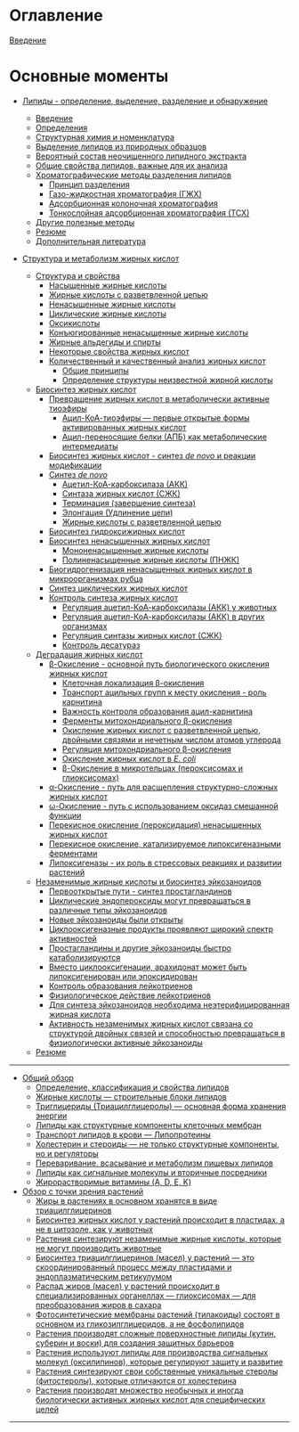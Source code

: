 # Оглавление

[Введение](README.md)

# Основные моменты

- [Липиды - определение, выделение, разделение и обнаружение](<all/1/1 Липиды - определение, выделение, разделение и обнаружение.md>)
    - [Введение](<all/1/1.1 Введение.md>)
    - [Определения](<all/1/1.2 Определения.md>)
    - [Структурная химия и номенклатура](<all/1/1.3 Структурная химия и номенклатура.md>)
    - [Выделение липидов из природных образцов](<all/1/1.4 Выделение липидов из природных образцов.md>)
    - [Вероятный состав неочищенного липидного экстракта](<all/1/1.5 Вероятный состав неочищенного липидного экстракта.md>)
    - [Общие свойства липидов, важные для их анализа](<all/1/1.6 Общие свойства липидов, важные для их анализа.md>)
    - [Хроматографические методы разделения липидов](<all/1/1.7 Хроматографические методы разделения липидов.md>)
        - [Принцип разделения](<all/1/1.7.1 Принцип разделения.md>)
        - [Газо-жидкостная хроматография (ГЖХ)](<all/1/1.7.2 Газо-жидкостная хроматография (ГЖХ).md>)
        - [Адсорбционная колоночная хроматография](<all/1/1.7.3 Адсорбционная колоночная хроматография.md>)
        - [Тонкослойная адсорбционная хроматография (ТСХ)](<all/1/1.7.4 Тонкослойная адсорбционная хроматография (ТСХ).md>)
    - [Другие полезные методы](<all/1/1.8 Другие полезные методы.md>)
    - [Резюме](<all/1/1.9 Резюме.md>)
    - [Дополнительная литература](<all/1/1.10 Дополнительная литература.md>)

- [Структура и метаболизм жирных кислот](<all/2/2 Структура и метаболизм жирных кислот.md>)
    - [Структура и свойства](<all/2/2.1 Структура и свойства.md>)
        - [Насыщенные жирные кислоты](<all/2/2.1.1 Насыщенные жирные кислоты.md>)
        - [Жирные кислоты с разветвленной цепью](<all/2/2.1.2 Жирные кислоты с разветвленной цепью.md>)
        - [Ненасыщенные жирные кислоты](<all/2/2.1.3 Ненасыщенные жирные кислоты.md>)
        - [Циклические жирные кислоты](<all/2/2.1.4 Циклические жирные кислоты.md>)
        - [Оксикислоты](<all/2/2.1.5 Оксикислоты.md>)
        - [Конъюгированные ненасыщенные жирные кислоты](<all/2/2.1.6 Конъюгированные ненасыщенные жирные кислоты.md>)
        - [Жирные альдегиды и спирты](<all/2/2.1.7 Жирные альдегиды и спирты.md>)
        - [Некоторые свойства жирных кислот](<all/2/2.1.8 Некоторые свойства жирных кислот.md>)
        - [Количественный и качественный анализ жирных кислот](<all/2/2.1.9 Количественный и качественный анализ жирных кислот.md>)
            - [Общие принципы](<all/2/2.1.9.1 Общие принципы.md>)
            - [Определение структуры неизвестной жирной кислоты](<all/2/2.1.9.2 Определение структуры неизвестной жирной кислоты.md>)
    - [Биосинтез жирных кислот](<all/2/2.2 Биосинтез жирных кислот.md>)
        - [Превращение жирных кислот в метаболически активные тиоэфиры](<all/2/2.2.1 Превращение жирных кислот в метаболически активные тиоэфиры.md>)
            - [Ацил-КоА-тиоэфиры — первые открытые формы активированных жирных кислот](<all/2/2.2.1.1 Ацил-КоА-тиоэфиры — первые открытые формы активированных жирных кислот.md>)
            - [Ацил-переносящие белки (АПБ) как метаболические интермедиаты](<all/2/2.2.1.2 Ацил-переносящие белки (АПБ) как метаболические интермедиаты.md>)
        - [Биосинтез жирных кислот - синтез _de novo_ и реакции модификации](<all/2/2.2.2 Биосинтез жирных кислот - синтез _de novo_ и реакции модификации.md>)
        - [Синтез _de novo_](<all/2/2.2.3 Синтез _de novo_.md>)
            - [Ацетил-КоА-карбоксилаза (АКК)](<all/2/2.2.3.1 Ацетил-КоА-карбоксилаза (АКК).md>)
            - [Синтаза жирных кислот (СЖК)](<all/2/2.2.3.2 Синтаза жирных кислот (СЖК).md>)
            - [Терминация (завершение синтеза)](<all/2/2.2.3.3 Терминация (завершение синтеза).md>)
            - [Элонгация (Удлинение цепи)](<all/2/2.2.3.4 Элонгация (Удлинение цепи).md>)
            - [Жирные кислоты с разветвленной цепью](<all/2/2.2.3.5 Жирные кислоты с разветвленной цепью.md>)
        - [Биосинтез гидроксижирных кислот](<all/2/2.2.4 Биосинтез гидроксижирных кислот.md>)
        - [Биосинтез ненасыщенных жирных кислот](<all/2/2.2.5 Биосинтез ненасыщенных жирных кислот.md>)
            - [Мононенасыщенные жирные кислоты](<all/2/2.2.5.1 Мононенасыщенные жирные кислоты.md>)
            - [Полиненасыщенные жирные кислоты (ПНЖК)](<all/2/2.2.5.2 Полиненасыщенные жирные кислоты (ПНЖК).md>)
        - [Биогидрогенизация ненасыщенных жирных кислот в микроорганизмах рубца](<all/2/2.2.6 Биогидрогенизация ненасыщенных жирных кислот в микроорганизмах рубца.md>)
        - [Синтез циклических жирных кислот](<all/2/2.2.7 Синтез циклических жирных кислот.md>)
        - [Контроль синтеза жирных кислот](<all/2/2.2.8 Контроль синтеза жирных кислот.md>)
            - [Регуляция ацетил-КоА-карбоксилазы (АКК) у животных](<all/2/2.2.8.1 Регуляция ацетил-КоА-карбоксилазы (АКК) у животных.md>)
            - [Регуляция ацетил-КоА-карбоксилазы (АКК) в других организмах](<all/2/2.2.8.2 Регуляция ацетил-КоА-карбоксилазы (АКК) в других организмах.md>)
            - [Регуляция синтазы жирных кислот (СЖК)](<all/2/2.2.8.3 Регуляция синтазы жирных кислот (СЖК).md>)
            - [Контроль десатураз](<all/2/2.2.8.4 Контроль десатураз.md>)
    - [Деградация жирных кислот](<all/2/2.3 Деградация жирных кислот.md>)
        - [β-Окисление - основной путь биологического окисления жирных кислот](<all/2/2.3.1 β-Окисление - основной путь биологического окисления жирных кислот.md>)
            - [Клеточная локализация β-окисления](<all/2/2.3.1.1 Клеточная локализация β-окисления.md>)
            - [Транспорт ацильных групп к месту окисления - роль карнитина](<all/2/2.3.1.2 Транспорт ацильных групп к месту окисления - роль карнитина.md>)
            - [Важность контроля образования ацил-карнитина](<all/2/2.3.1.3 Важность контроля образования ацил-карнитина.md>)
            - [Ферменты митохондриального β-окисления](<all/2/2.3.1.4 Ферменты митохондриального β-окисления.md>)
            - [Окисление жирных кислот с разветвленной цепью, двойными связями и нечетным числом атомов углерода](<all/2/2.3.1.5 Окисление жирных кислот с разветвленной цепью, двойными связями и нечетным числом атомов углерода.md>)
            - [Регуляция митохондриального β-окисления](<all/2/2.3.1.6 Регуляция митохондриального β-окисления.md>)
            - [Окисление жирных кислот в _E. coli_](<all/2/2.3.1.7 Окисление жирных кислот в _E. coli_.md>)
            - [β-Окисление в микротельцах (пероксисомах и глиоксисомах)](<all/2/2.3.1.8 β-Окисление в микротельцах (пероксисомах и глиоксисомах).md>)
        - [α-Окисление - путь для расщепления структурно-сложных жирных кислот](<all/2/2.3.2 α-Окисление - путь для расщепления структурно-сложных жирных кислот.md>)
        - [ω-Окисление - путь с использованием оксидаз смешанной функции](<all/2/2.3.3 ω-Окисление - путь с использованием оксидаз смешанной функции.md>)
        - [Перекисное окисление (пероксидация) ненасыщенных жирных кислот](<all/2/2.3.4 Перекисное окисление (пероксидация) ненасыщенных жирных кислот.md>)
        - [Перекисное окисление, катализируемое липоксигеназными ферментами](<all/2/2.3.5 Перекисное окисление, катализируемое липоксигеназными ферментами.md>)
        - [Липоксигеназы - их роль в стрессовых реакциях и развитии растений](<all/2/2.3.6 Липоксигеназы - их роль в стрессовых реакциях и развитии растений.md>)
    - [Незаменимые жирные кислоты и биосинтез эйкозаноидов](<all/2/2.4 Незаменимые жирные кислоты и биосинтез эйкозаноидов.md>)
        - [Первооткрытые пути - синтез простагландинов](<all/2/2.4.1 Первооткрытые пути - синтез простагландинов.md>)
        - [Циклические эндопероксиды могут превращаться в различные типы эйкозаноидов](<all/2/2.4.2 Циклические эндопероксиды могут превращаться в различные типы эйкозаноидов.md>)
        - [Новые эйкозаноиды были открыты](<all/2/2.4.3 Новые эйкозаноиды были открыты.md>)
        - [Циклооксигеназные продукты проявляют широкий спектр активностей](<all/2/2.4.4 Циклооксигеназные продукты проявляют широкий спектр активностей.md>)
        - [Простагландины и другие эйкозаноиды быстро катаболизируются](<all/2/2.4.5 Простагландины и другие эйкозаноиды быстро катаболизируются.md>)
        - [Вместо циклооксигенации, арахидонат может быть липоксигенирован или эпоксидирован](<all/2/2.4.6 Вместо циклооксигенации, арахидонат может быть липоксигенирован или эпоксидирован.md>)
        - [Контроль образования лейкотриенов](<all/2/2.4.7 Контроль образования лейкотриенов.md>)
        - [Физиологическое действие лейкотриенов](<all/2/2.4.8 Физиологическое действие лейкотриенов.md>)
        - [Для синтеза эйкозаноидов необходима неэтерифицированная жирная кислота](<all/2/2.4.9 Для синтеза эйкозаноидов необходима неэтерифицированная жирная кислота.md>)
        - [Активность незаменимых жирных кислот связана со структурой двойных связей и способностью превращаться в физиологически активные эйкозаноиды](<all/2/2.4.10 Активность незаменимых жирных кислот связана со структурой двойных связей и способностью превращаться в физиологически активные эйкозаноиды.md>)
    - [Резюме](<all/2/2.5 Резюме.md>)

---

- [Общий обзор](general/README.md)
    - [Определение, классификация и свойства липидов](<general/1.Определение, классификация и свойства липидов.md>)
    - [Жирные кислоты — строительные блоки липидов](<general/2.Жирные кислоты — строительные блоки липидов.md>)
    - [Триглицериды (Триацилглицеролы) — основная форма хранения энергии](<general/3.Триглицериды (Триацилглицеролы) — основная форма хранения энергии.md>)
    - [Липиды как структурные компоненты клеточных мембран](<general/4.Липиды как структурные компоненты клеточных мембран.md>)
    - [Транспорт липидов в крови — Липопротеины](<general/5.Транспорт липидов в крови — Липопротеины.md>)
    - [Холестерин и стероиды — не только структурные компоненты, но и регуляторы](<general/6.Холестерин и стероиды — не только структурные компоненты, но и регуляторы.md>)
    - [Переваривание, всасывание и метаболизм пищевых липидов](<general/7.Переваривание, всасывание и метаболизм пищевых липидов.md>)
    - [Липиды как сигнальные молекулы и вторичные посредники](<general/8.Липиды как сигнальные молекулы и вторичные посредники.md>)
    - [Жирорастворимые витамины (A, D, E, K)](<general/9.Жирорастворимые витамины (A, D, E, K).md>)
- [Обзор с точки зрения растений](plants/README.md)
    - [Жиры в растениях в основном хранятся в виде триацилглицеринов](<plants/1.Жиры в растениях в основном хранятся в виде триацилглицеринов.md>)
    - [Биосинтез жирных кислот у растений происходит в пластидах, а не в цитозоле, как у животных](<plants/2.Биосинтез жирных кислот у растений происходит в пластидах, а не в цитозоле, как у животных.md>)
    - [Растения синтезируют незаменимые жирные кислоты, которые не могут производить животные](<plants/3.Растения синтезируют незаменимые жирные кислоты, которые не могут производить животные.md>)
    - [Биосинтез триацилглицеринов (масел) у растений — это скоординированный процесс между пластидами и эндоплазматическим ретикулумом](<plants/4.Биосинтез триацилглицеринов (масел) у растений — это скоординированный процесс между пластидами и эндоплазматическим ретикулумом.md>)
    - [Распад жиров (масел) у растений происходит в специализированных органеллах — глиоксисомах — для преобразования жиров в сахара](<plants/5.Распад жиров (масел) у растений происходит в специализированных органеллах — глиоксисомах — для преобразования жиров в сахара.md>)
    - [Фотосинтетические мембраны растений (тилакоиды) состоят в основном из гликозилглицеридов, а не фосфолипидов](<plants/6.Фотосинтетические мембраны растений (тилакоиды) состоят в основном из гликозилглицеридов, а не фосфолипидов.md>)
    - [Растения производят сложные поверхностные липиды (кутин, суберин и воски) для создания защитных барьеров](<plants/7.Растения производят сложные поверхностные липиды (кутин, суберин и воски) для создания защитных барьеров.md>)
    - [Растения используют липиды для производства сигнальных молекул (оксилипинов), которые регулируют защиту и развитие](<plants/8.Растения используют липиды для производства сигнальных молекул (оксилипинов), которые регулируют защиту и развитие.md>)
    - [Растения синтезируют свои собственные уникальные стеролы (фитостеролы), которые отличаются от холестерина](<plants/9.Растения синтезируют свои собственные уникальные стеролы (фитостеролы), которые отличаются от холестерина.md>)
    - [Растения производят множество необычных и иногда биологически активных жирных кислот для специфических целей](<plants/10.Растения производят множество необычных и иногда биологически активных жирных кислот для специфических целей.md>)

---
